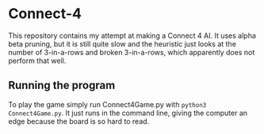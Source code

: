 # Connect-4

This repository contains my attempt at making a Connect 4 AI. It uses alpha beta pruning, but it is still quite slow and the heuristic just looks at the number of 3-in-a-rows and broken 3-in-a-rows, which apparently does not perform that well.

## Running the program

To play the game simply run Connect4Game.py with `python3 Connect4Game.py`. It just runs in the command line, giving the computer an edge because the board is so hard to read.
